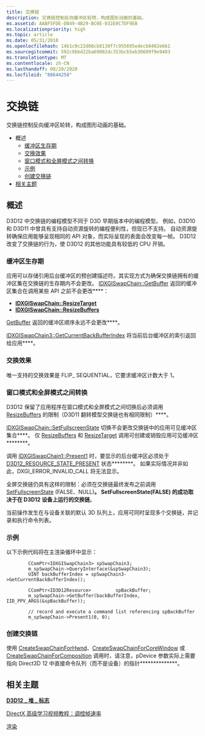```yaml
---
title: 交换链
description: 交换链控制反向缓冲区轮转，构成图形动画的基础。
ms.assetid: AABF5FDE-DB49-4B29-BC0E-032E0C7DF9EB
ms.localizationpriority: high
ms.topic: article
ms.date: 05/31/2018
ms.openlocfilehash: 14b1c0c22d08cb8130f7c955695edecb0402e661
ms.sourcegitcommit: 592c9bbd22ba69802dc353bcb5eb30699f9e9403
ms.translationtype: MT
ms.contentlocale: zh-CN
ms.lasthandoff: 08/20/2020
ms.locfileid: "88644258"
---
```

# <a name="swap-chains"></a>交换链

交换链控制反向缓冲区轮转，构成图形动画的基础。

-   概述
    -   [缓冲区生存期](#buffer-lifetime)
    -   [交换效果](#swap-effects)
    -   [窗口模式和全屏模式之间转换](#transitioning-between-windowed-and-full-screen-modes)
    -   [示例](#example)
    -   [创建交换链](#creating-swap-chains)
-   [相关主题](#related-topics)

## <a name="overview"></a>概述

D3D12 中交换链的编程模型不同于 D3D 早期版本中的编程模型。 例如，D3D10 和 D3D11 中曾具有支持自动资源旋转的编程便利性，但现已不支持。 自动资源旋转确保应用能够呈现相同的 API 对象，而实际呈现的表面会改变每一帧。 D3D12 改变了交换链的行为，使 D3D12 的其他功能具有较低的 CPU 开销。

### <a name="buffer-lifetime"></a>缓冲区生存期

应用可以存储引用后台缓冲区的预创建描述符。其实现方式为确保交换链拥有的缓冲区集在交换链的生存期内不会更改。 [IDXGISwapChain::GetBuffer](/windows/desktop/api/dxgi/nf-dxgi-idxgiswapchain-getbuffer) 返回的缓冲区集合在调用某些 API 之前不会更改****：

-   [**IDXGISwapChain::ResizeTarget**](/windows/desktop/api/dxgi/nf-dxgi-idxgiswapchain-resizetarget)
-   [**IDXGISwapChain::ResizeBuffers**](/windows/desktop/api/dxgi/nf-dxgi-idxgiswapchain-resizebuffers)

[GetBuffer](/windows/desktop/api/dxgi/nf-dxgi-idxgiswapchain-getbuffer) 返回的缓冲区顺序永远不会更改****。

[IDXGISwapChain3::GetCurrentBackBufferIndex](/windows/desktop/api/dxgi1_4/nf-dxgi1_4-idxgiswapchain3-getcurrentbackbufferindex) 将当前后台缓冲区的索引返回给应用****。

### <a name="swap-effects"></a>交换效果

唯一支持的交换效果是 FLIP\_ SEQUENTIAL，它要求缓冲区计数大于 1。

### <a name="transitioning-between-windowed-and-full-screen-modes"></a>窗口模式和全屏模式之间转换

D3D12 保留了应用程序在窗口模式和全屏模式之间切换后必须调用 [ResizeBuffers](/windows/desktop/api/dxgi/nf-dxgi-idxgiswapchain-resizebuffers) 的限制（D3D11 翻转模型交换链也有相同限制）****。

[IDXGISwapChain::SetFullscreenState](/windows/desktop/api/dxgi/nf-dxgi-idxgiswapchain-setfullscreenstate) 切换不会更改交换链中的应用可见缓冲区集合****。 仅 [ResizeBuffers](/windows/desktop/api/dxgi/nf-dxgi-idxgiswapchain-resizebuffers) 和 [ResizeTarget](/windows/desktop/api/dxgi/nf-dxgi-idxgiswapchain-resizetarget) 调用可创建或销毁应用可见缓冲区********。

调用 [IDXGISwapChain1::Present1](/windows/desktop/api/dxgi1_2/nf-dxgi1_2-idxgiswapchain1-present1) 时，要显示的后台缓冲区必须处于 [D3D12\_RESOURCE\_STATE\_PRESENT](/windows/desktop/api/d3d12/ne-d3d12-d3d12_resource_states) 状态********。 如果实际情况并非如此，DXGI\_ERROR\_INVALID\_CALL 将无法显示。

全屏交换链仍具有这样的限制：必须在交换链最终发布之前调用 [SetFullscreenState](/windows/desktop/api/dxgi/nf-dxgi-idxgiswapchain-setfullscreenstate) (FALSE、NULL)****。 SetFullscreenState(FALSE) 的成功取决于在 D3D12 设备上运行的交换链****。

当前操作发生在与设备关联的默认 3D 队列上，应用可同时呈现多个交换链，并记录和执行命令列表。

### <a name="example"></a>示例

以下示例代码将在主渲染循环中显示：

``` syntax
        CComPtr<IDXGISwapChain3> spSwapChain3;
        m_spSwapChain->QueryInterface(&spSwapChain3);
        UINT backBufferIndex = spSwapChain3->GetCurrentBackBufferIndex();

        CComPtr<ID3D12Resource>         spBackBuffer;
        m_spSwapChain->GetBuffer(backBufferIndex, IID_PPV_ARGS(&spBackBuffer));

        // record and execute a command list referencing spBackBuffer
        m_spSwapChain->Present1(0, 0);
```

### <a name="creating-swap-chains"></a>创建交换链

使用 [CreateSwapChainForHwnd](/windows/desktop/api/dxgi1_2/nf-dxgi1_2-idxgifactory2-createswapchainforhwnd)、[CreateSwapChainForCoreWindow](/windows/desktop/api/dxgi1_2/nf-dxgi1_2-idxgifactory2-createswapchainforcorewindow) 或 [CreateSwapChainForComposition](/windows/desktop/api/dxgi1_2/nf-dxgi1_2-idxgifactory2-createswapchainforcomposition) 调用时，请注意，pDevice 参数实际上需要指向 Direct3D 12 中直接命令队列（而不是设备）的指针**************。

## <a name="related-topics"></a>相关主题

<dl> <dt>

[**D3D12 \_ 堆 \_ 标志**](/windows/desktop/api/d3d12/ne-d3d12-d3d12_heap_flags)
</dt> <dt>

[DirectX 高级学习视频教程：调控帧速率](https://www.youtube.com/watch?v=wn02zCXa9IU)
</dt> <dt>

[渲染](rendering.md)
</dt> </dl>

 

 